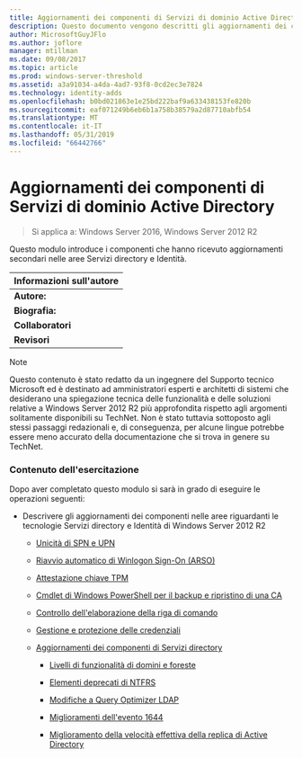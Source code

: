 ```yaml
---
title: Aggiornamenti dei componenti di Servizi di dominio Active Directory
description: Questo documento vengono descritti gli aggiornamenti dei componenti di dominio Active Directory per Windows Server 2012 R2
author: MicrosoftGuyJFlo
ms.author: joflore
manager: mtillman
ms.date: 09/08/2017
ms.topic: article
ms.prod: windows-server-threshold
ms.assetid: a3a91034-a4da-4ad7-93f8-0cd2ec3e7824
ms.technology: identity-adds
ms.openlocfilehash: b0bd021863e1e25bd222baf9a633438153fe820b
ms.sourcegitcommit: eaf071249b6eb6b1a758b38579a2d87710abfb54
ms.translationtype: MT
ms.contentlocale: it-IT
ms.lasthandoff: 05/31/2019
ms.locfileid: "66442766"
---
```

# <a name="active-directory-domain-services-component-updates"></a>Aggiornamenti dei componenti di Servizi di dominio Active Directory

>Si applica a: Windows Server 2016, Windows Server 2012 R2

Questo modulo introduce i componenti che hanno ricevuto aggiornamenti secondari nelle aree Servizi directory e Identità.  


| Informazioni sull'autore |
|------------------|
|   **Autore:**    |
|     **Biografia:**     |
| **Collaboratori** |
|  **Revisori**   |

> [!NOTE]  
> Questo contenuto è stato redatto da un ingegnere del Supporto tecnico Microsoft ed è destinato ad amministratori esperti e architetti di sistemi che desiderano una spiegazione tecnica delle funzionalità e delle soluzioni relative a Windows Server 2012 R2 più approfondita rispetto agli argomenti solitamente disponibili su TechNet. Non è stato tuttavia sottoposto agli stessi passaggi redazionali e, di conseguenza, per alcune lingue potrebbe essere meno accurato della documentazione che si trova in genere su TechNet.  

### <a name="what-you-will-learn"></a>Contenuto dell'esercitazione  
Dopo aver completato questo modulo si sarà in grado di eseguire le operazioni seguenti:  

-   Descrivere gli aggiornamenti dei componenti nelle aree riguardanti le tecnologie Servizi directory e Identità di Windows Server 2012 R2  

    -   [Unicità di SPN e UPN](../../../ad-ds/manage/component-updates/SPN-and-UPN-uniqueness.md)  

    -   [Riavvio automatico di Winlogon Sign-On &#40;ARSO&#41;](../../../ad-ds/manage/component-updates/Winlogon-Automatic-Restart-Sign-On--ARSO-.md)  

    -   [Attestazione chiave TPM](../../../ad-ds/manage/component-updates/TPM-Key-Attestation.md)  

    -   [Cmdlet di Windows PowerShell per il backup e ripristino di una CA](../../../ad-ds/manage/component-updates/CA-Backup-and-Restore-Windows-PowerShell-cmdlets.md)  

    -   [Controllo dell'elaborazione della riga di comando](../../../ad-ds/manage/component-updates/Command-line-process-auditing.md)  

    -   [Gestione e protezione delle credenziali](https://technet.microsoft.com/library/dn408190.aspx)  

    -   [Aggiornamenti dei componenti di Servizi directory](../../../ad-ds/manage/component-updates/Directory-Services-component-updates.md)  

        -   [Livelli di funzionalità di domini e foreste](../../../ad-ds/manage/component-updates/../../../ad-ds/manage/component-updates/Directory-Services-component-updates.md#BKMK_FL)  

        -   [Elementi deprecati di NTFRS](../../../ad-ds/manage/component-updates/Directory-Services-component-updates.md#BKMK_NTFRS)  

        -   [Modifiche a Query Optimizer LDAP](../../../ad-ds/manage/component-updates/../../../ad-ds/manage/component-updates/Directory-Services-component-updates.md#BKMK_LDAPQuery)  

        -   [Miglioramenti dell'evento 1644](../../../ad-ds/manage/component-updates/Directory-Services-component-updates.md#BKMK_1644)  

        -   [Miglioramento della velocità effettiva della replica di Active Directory](../../../ad-ds/manage/component-updates/../../../ad-ds/manage/component-updates/Directory-Services-component-updates.md#BKMK_ADRepl)  



